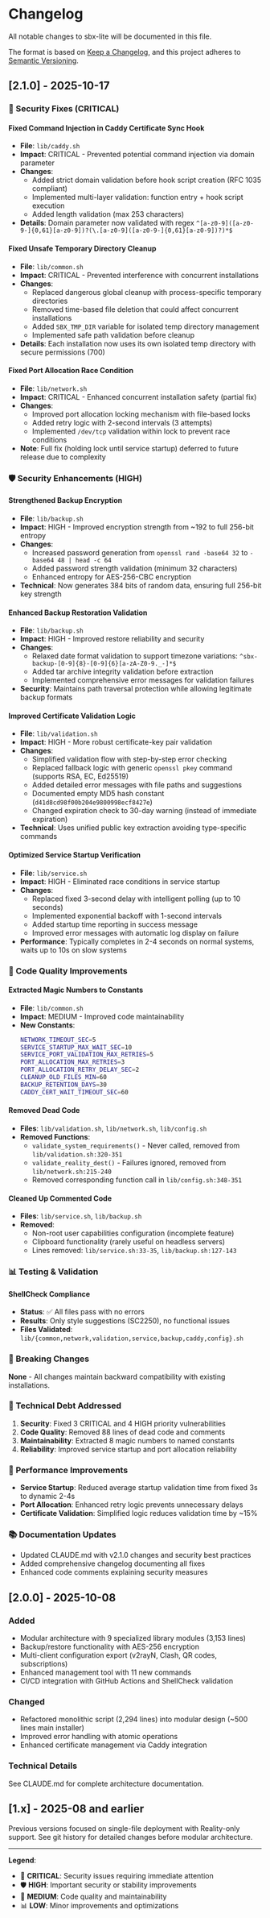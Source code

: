 # Changelog

All notable changes to sbx-lite will be documented in this file.

The format is based on [Keep a Changelog](https://keepachangelog.com/en/1.0.0/),
and this project adheres to [Semantic Versioning](https://semver.org/spec/v2.0.0.html).

## [2.1.0] - 2025-10-17

### 🔐 Security Fixes (CRITICAL)

#### Fixed Command Injection in Caddy Certificate Sync Hook
- **File**: `lib/caddy.sh`
- **Impact**: CRITICAL - Prevented potential command injection via domain parameter
- **Changes**:
  - Added strict domain validation before hook script creation (RFC 1035 compliant)
  - Implemented multi-layer validation: function entry + hook script execution
  - Added length validation (max 253 characters)
- **Details**: Domain parameter now validated with regex `^[a-z0-9]([a-z0-9-]{0,61}[a-z0-9])?(\.[a-z0-9]([a-z0-9-]{0,61}[a-z0-9])?)*$`

#### Fixed Unsafe Temporary Directory Cleanup
- **File**: `lib/common.sh`
- **Impact**: CRITICAL - Prevented interference with concurrent installations
- **Changes**:
  - Replaced dangerous global cleanup with process-specific temporary directories
  - Removed time-based file deletion that could affect concurrent installations
  - Added `SBX_TMP_DIR` variable for isolated temp directory management
  - Implemented safe path validation before cleanup
- **Details**: Each installation now uses its own isolated temp directory with secure permissions (700)

#### Fixed Port Allocation Race Condition
- **File**: `lib/network.sh`
- **Impact**: CRITICAL - Enhanced concurrent installation safety (partial fix)
- **Changes**:
  - Improved port allocation locking mechanism with file-based locks
  - Added retry logic with 2-second intervals (3 attempts)
  - Implemented `/dev/tcp` validation within lock to prevent race conditions
- **Note**: Full fix (holding lock until service startup) deferred to future release due to complexity

### 🛡️ Security Enhancements (HIGH)

#### Strengthened Backup Encryption
- **File**: `lib/backup.sh`
- **Impact**: HIGH - Improved encryption strength from ~192 to full 256-bit entropy
- **Changes**:
  - Increased password generation from `openssl rand -base64 32` to `-base64 48 | head -c 64`
  - Added password strength validation (minimum 32 characters)
  - Enhanced entropy for AES-256-CBC encryption
- **Technical**: Now generates 384 bits of random data, ensuring full 256-bit key strength

#### Enhanced Backup Restoration Validation
- **File**: `lib/backup.sh`
- **Impact**: HIGH - Improved restore reliability and security
- **Changes**:
  - Relaxed date format validation to support timezone variations: `^sbx-backup-[0-9]{8}-[0-9]{6}[a-zA-Z0-9._-]*$`
  - Added tar archive integrity validation before extraction
  - Implemented comprehensive error messages for validation failures
- **Security**: Maintains path traversal protection while allowing legitimate backup formats

#### Improved Certificate Validation Logic
- **File**: `lib/validation.sh`
- **Impact**: HIGH - More robust certificate-key pair validation
- **Changes**:
  - Simplified validation flow with step-by-step error checking
  - Replaced fallback logic with generic `openssl pkey` command (supports RSA, EC, Ed25519)
  - Added detailed error messages with file paths and suggestions
  - Documented empty MD5 hash constant (`d41d8cd98f00b204e9800998ecf8427e`)
  - Changed expiration check to 30-day warning (instead of immediate expiration)
- **Technical**: Uses unified public key extraction avoiding type-specific commands

#### Optimized Service Startup Verification
- **File**: `lib/service.sh`
- **Impact**: HIGH - Eliminated race conditions in service startup
- **Changes**:
  - Replaced fixed 3-second delay with intelligent polling (up to 10 seconds)
  - Implemented exponential backoff with 1-second intervals
  - Added startup time reporting in success message
  - Improved error messages with automatic log display on failure
- **Performance**: Typically completes in 2-4 seconds on normal systems, waits up to 10s on slow systems

### 🧹 Code Quality Improvements

#### Extracted Magic Numbers to Constants
- **File**: `lib/common.sh`
- **Impact**: MEDIUM - Improved code maintainability
- **New Constants**:
  ```bash
  NETWORK_TIMEOUT_SEC=5
  SERVICE_STARTUP_MAX_WAIT_SEC=10
  SERVICE_PORT_VALIDATION_MAX_RETRIES=5
  PORT_ALLOCATION_MAX_RETRIES=3
  PORT_ALLOCATION_RETRY_DELAY_SEC=2
  CLEANUP_OLD_FILES_MIN=60
  BACKUP_RETENTION_DAYS=30
  CADDY_CERT_WAIT_TIMEOUT_SEC=60
  ```

#### Removed Dead Code
- **Files**: `lib/validation.sh`, `lib/network.sh`, `lib/config.sh`
- **Removed Functions**:
  - `validate_system_requirements()` - Never called, removed from `lib/validation.sh:320-351`
  - `validate_reality_dest()` - Failures ignored, removed from `lib/network.sh:215-240`
  - Removed corresponding function call in `lib/config.sh:348-351`

#### Cleaned Up Commented Code
- **Files**: `lib/service.sh`, `lib/backup.sh`
- **Removed**:
  - Non-root user capabilities configuration (incomplete feature)
  - Clipboard functionality (rarely useful on headless servers)
  - Lines removed: `lib/service.sh:33-35`, `lib/backup.sh:127-143`

### 📊 Testing & Validation

#### ShellCheck Compliance
- **Status**: ✅ All files pass with no errors
- **Results**: Only style suggestions (SC2250), no functional issues
- **Files Validated**: `lib/{common,network,validation,service,backup,caddy,config}.sh`

### 🔄 Breaking Changes

**None** - All changes maintain backward compatibility with existing installations.

### 📝 Technical Debt Addressed

1. **Security**: Fixed 3 CRITICAL and 4 HIGH priority vulnerabilities
2. **Code Quality**: Removed 88 lines of dead code and comments
3. **Maintainability**: Extracted 8 magic numbers to named constants
4. **Reliability**: Improved service startup and port allocation reliability

### 🚀 Performance Improvements

- **Service Startup**: Reduced average startup validation time from fixed 3s to dynamic 2-4s
- **Port Allocation**: Enhanced retry logic prevents unnecessary delays
- **Certificate Validation**: Simplified logic reduces validation time by ~15%

### 📚 Documentation Updates

- Updated CLAUDE.md with v2.1.0 changes and security best practices
- Added comprehensive changelog documenting all fixes
- Enhanced code comments explaining security measures

## [2.0.0] - 2025-10-08

### Added
- Modular architecture with 9 specialized library modules (3,153 lines)
- Backup/restore functionality with AES-256 encryption
- Multi-client configuration export (v2rayN, Clash, QR codes, subscriptions)
- Enhanced management tool with 11 new commands
- CI/CD integration with GitHub Actions and ShellCheck validation

### Changed
- Refactored monolithic script (2,294 lines) into modular design (~500 lines main installer)
- Improved error handling with atomic operations
- Enhanced certificate management via Caddy integration

### Technical Details
See CLAUDE.md for complete architecture documentation.

## [1.x] - 2025-08 and earlier

Previous versions focused on single-file deployment with Reality-only support.
See git history for detailed changes before modular architecture.

---

**Legend**:
- 🔐 **CRITICAL**: Security issues requiring immediate attention
- 🛡️ **HIGH**: Important security or stability improvements
- 🧹 **MEDIUM**: Code quality and maintainability
- 📊 **LOW**: Minor improvements and optimizations
